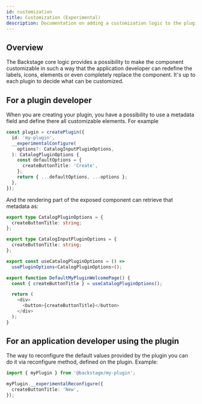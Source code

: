 ```yaml
---
id: customization
title: Customization (Experimental)
description: Documentation on adding a customization logic to the plugin
---
```


## Overview

The Backstage core logic provides a possibility to make the component customizable in such a way that the application
developer can redefine the labels, icons, elements or even completely replace the component. It's up to each plugin
to decide what can be customized.

## For a plugin developer

When you are creating your plugin, you have a possibility to use a metadata field and define there all
customizable elements. For example

```typescript jsx
const plugin = createPlugin({
  id: 'my-plugin',
  __experimentalConfigure(
    options?: CatalogInputPluginOptions,
  ): CatalogPluginOptions {
    const defaultOptions = {
      createButtonTitle: 'Create',
    };
    return { ...defaultOptions, ...options };
  },
});
```

And the rendering part of the exposed component can retrieve that metadata as:

```typescript jsx
export type CatalogPluginOptions = {
  createButtonTitle: string;
};

export type CatalogInputPluginOptions = {
  createButtonTitle: string;
};

export const useCatalogPluginOptions = () =>
  usePluginOptions<CatalogPluginOptions>();

export function DefaultMyPluginWelcomePage() {
  const { createButtonTitle } = useCatalogPluginOptions();

  return (
    <div>
      <button>{createButtonTitle}</button>
    </div>
  );
}
```

## For an application developer using the plugin

The way to reconfigure the default values provided by the plugin you can do it via reconfigure method, defined on the
plugin. Example:

```typescript jsx
import { myPlugin } from '@backstage/my-plugin';

myPlugin.__experimentalReconfigure({
  createButtonTitle: 'New',
});
```
